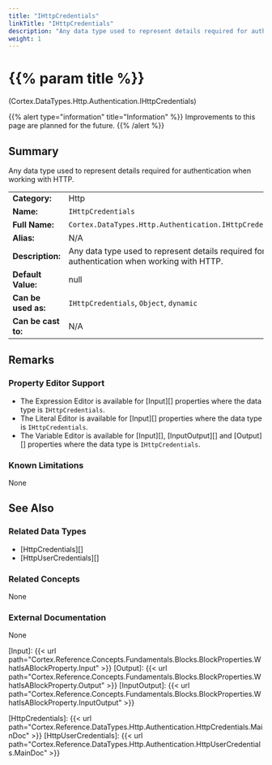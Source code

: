 ```yaml
---
title: "IHttpCredentials"
linkTitle: "IHttpCredentials"
description: "Any data type used to represent details required for authentication when working with HTTP."
weight: 1
---
```


# {{% param title %}}

<p class="namespace">(Cortex.DataTypes.Http.Authentication.IHttpCredentials)</p>

{{% alert type="information" title="Information" %}} Improvements to this page are planned for the future. {{% /alert %}}

## Summary

Any data type used to represent details required for authentication when working with HTTP.

| | |
|-|-|
| **Category:**          | Http                                            |
| **Name:**              | `IHttpCredentials`                                      |
| **Full Name:**         | `Cortex.DataTypes.Http.Authentication.IHttpCredentials`         |
| **Alias:**             | N/A                                                    |
| **Description:**       | Any data type used to represent details required for authentication when working with HTTP. |
| **Default Value:**     | null                                                   |
| **Can be used as:**    | `IHttpCredentials`, `Object`, `dynamic`                |
| **Can be cast to:**    | N/A                                                    |

## Remarks

### Property Editor Support

- The Expression Editor is available for [Input][] properties where the data type is `IHttpCredentials`.
- The Literal Editor is available for [Input][] properties where the data type is `IHttpCredentials`.
- The Variable Editor is available for [Input][], [InputOutput][] and [Output][] properties where the data type is `IHttpCredentials`.

### Known Limitations

None

## See Also

### Related Data Types

- [HttpCredentials][]
- [HttpUserCredentials][]

### Related Concepts
None

### External Documentation
None

[Input]: {{< url path="Cortex.Reference.Concepts.Fundamentals.Blocks.BlockProperties.WhatIsABlockProperty.Input" >}}
[Output]: {{< url path="Cortex.Reference.Concepts.Fundamentals.Blocks.BlockProperties.WhatIsABlockProperty.Output" >}}
[InputOutput]: {{< url path="Cortex.Reference.Concepts.Fundamentals.Blocks.BlockProperties.WhatIsABlockProperty.InputOutput" >}}

[HttpCredentials]: {{< url path="Cortex.Reference.DataTypes.Http.Authentication.HttpCredentials.MainDoc" >}}
[HttpUserCredentials]: {{< url path="Cortex.Reference.DataTypes.Http.Authentication.HttpUserCredentials.MainDoc" >}}
